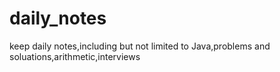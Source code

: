 # daily_notes
keep daily notes,including but not limited to Java,problems and soluations,arithmetic,interviews



